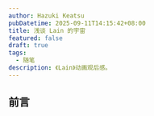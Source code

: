 ```yaml
---
author: Hazuki Keatsu
pubDatetime: 2025-09-11T14:15:42+08:00
title: 浅谈 Lain 的宇宙
featured: false
draft: true
tags:
  - 随笔
description: 《Lain》动画观后感。
---
```

## 前言

